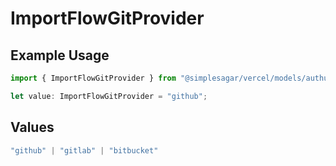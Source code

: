 # ImportFlowGitProvider

## Example Usage

```typescript
import { ImportFlowGitProvider } from "@simplesagar/vercel/models/authuser.js";

let value: ImportFlowGitProvider = "github";
```

## Values

```typescript
"github" | "gitlab" | "bitbucket"
```